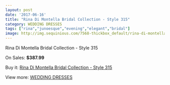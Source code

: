 ```yaml
---
layout: post
date: '2017-06-16'
title: "Rina Di Montella Bridal Collection - Style 315"
category: WEDDING DRESSES
tags: ["rina","junoesque","evening","elegant","bridal"]
image: http://img.sequinious.com/7568-thickbox_default/rina-di-montella-bridal-collection-style-315.jpg
---
```

Rina Di Montella Bridal Collection - Style 315

On Sales: **$387.99**
<a href="https://www.sequinious.com/wedding-dresses/3025-rina-di-montella-bridal-collection-style-315.html"><amp-img layout="responsive" width="600" height="600" src="//img.sequinious.com/7568-thickbox_default/rina-di-montella-bridal-collection-style-315.jpg" alt="Rina Di Montella Bridal Collection - Style 315 0" /></a>
<a href="https://www.sequinious.com/wedding-dresses/3025-rina-di-montella-bridal-collection-style-315.html"><amp-img layout="responsive" width="600" height="600" src="//img.sequinious.com/7569-thickbox_default/rina-di-montella-bridal-collection-style-315.jpg" alt="Rina Di Montella Bridal Collection - Style 315 1" /></a>

Buy it: [Rina Di Montella Bridal Collection - Style 315](https://www.sequinious.com/wedding-dresses/3025-rina-di-montella-bridal-collection-style-315.html "Rina Di Montella Bridal Collection - Style 315")

View more: [WEDDING DRESSES](https://www.sequinious.com/2-wedding-dresses "WEDDING DRESSES")